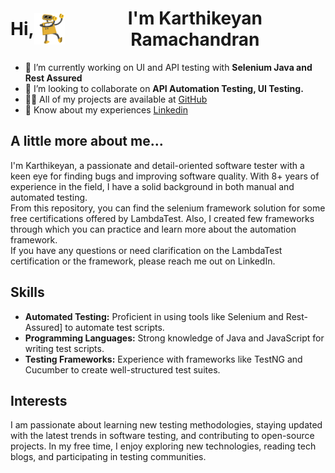 <h1 align="center" style="display: flex; align-items: center;">
    Hi,<img src="GIF/robothi.gif" width="50px" height="50px" style="vertical-align: middle;" align="center">I'm Karthikeyan Ramachandran
</h1>


- 🔭 I’m currently working on UI and API testing with **Selenium Java and Rest Assured**
- 👯 I’m looking to collaborate on **API Automation Testing, UI Testing.**
- 👨‍💻 All of my projects are available at [GitHub](https://github.com/KartikeyanRamachandran)
- 📄 Know about my experiences [Linkedin](https://www.linkedin.com/in/karthikeyan-r-2542601b2/)

<h2 >A little more about me...</h2>
<p>
    I'm Karthikeyan, a passionate and detail-oriented software tester with a keen eye for finding bugs and improving software quality. With 8+ years of experience in the field, I have a solid background in both manual and automated testing. 
    <br>From this repository, you can find the selenium framework solution for some free certifications offered by LambdaTest. Also, I created few frameworks through which you can practice and learn more about the automation framework. <br>If you have any questions or need clarification on the LambdaTest certification or the framework, please reach me out on LinkedIn.
</p>

## **Skills**

- **Automated Testing:**     Proficient in using tools like Selenium and Rest-Assured] to automate test scripts. <br>
- **Programming Languages:** Strong knowledge of Java and JavaScript for writing test scripts. <br>
- **Testing Frameworks:**    Experience with frameworks like TestNG and Cucumber to create well-structured test suites. <br>

## **Interests**
<p>
    
I am passionate about learning new testing methodologies, staying updated with the latest trends in software testing, and contributing to open-source projects. In my free time, I enjoy exploring new technologies, reading tech blogs, and participating in testing communities.

</p>
<!--
## **Find Automation Testing Projects for Your Practice**

-->

## **Find Framework for LambdaTest Selenium Certification**

1.LambdaTest_Selenium101 <br>
2.Selenium_Advanced_LambdaTest <br>

